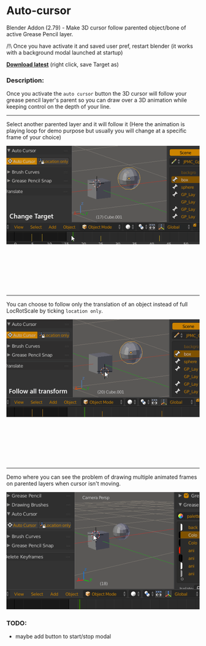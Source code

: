# Auto-cursor
Blender Addon (2.79) - Make 3D cursor follow parented object/bone of active Grease Pencil layer.

/!\ Once you have activate it and saved user pref, restart blender (it works with a background modal launched at startup)

**[Download latest](https://github.com/Pullusb/Auto-cursor/raw/master/auto_cursor.py)** (right click, save Target as) 

### Description:
Once you activate the `auto cursor` button the 3D cursor will follow your grease pencil layer's parent so you can draw over a 3D animation while keeping control on the depth of your line.

---

Select another parented layer and it will follow it (Here the animation is playing loop for demo purpose but usually you will change at a specific frame of your choice)

![change_target](https://github.com/Pullusb/images_repo/raw/master/AC_change_target.gif)

<br /><br /><br /><br /><br /><br />

---
You can choose to follow only the translation of an object instead of full LocRotScale by ticking `location only`.

![follow_loc_option](https://github.com/Pullusb/images_repo/raw/master/AC_follow_loc_option.gif)


<br /><br /><br /><br /><br /><br />

---
Demo where you can see the problem of drawing multiple animated frames on parented layers when cursor isn't moving.

![drawing_depth_example](https://github.com/Pullusb/images_repo/raw/master/AC_drawing_depth_example.gif)


### TODO:

- maybe add button to start/stop modal
